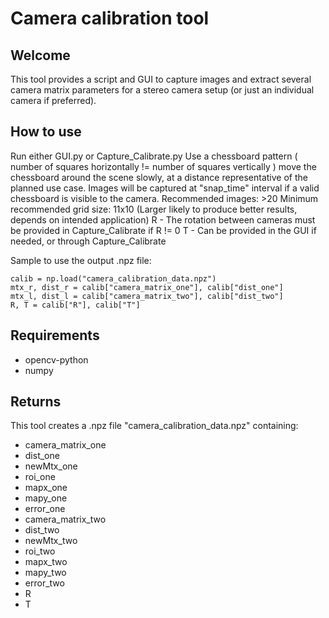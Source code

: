 # Camera calibration tool
## Welcome
This tool provides a script and GUI to capture images and extract several camera matrix parameters for a stereo camera setup (or just an individual camera if preferred).

## How to use
Run either GUI.py or Capture_Calibrate.py
Use a chessboard pattern ( number of squares horizontally != number of squares vertically ) move the chessboard around the scene slowly, at a distance representative of the planned use case.
Images will be captured at "snap_time" interval if a valid chessboard is visible to the camera.
Recommended images: >20
Minimum recommended grid size: 11x10 (Larger likely to produce better results, depends on intended application)
R - The rotation between cameras must be provided in Capture_Calibrate if R != 0
T - Can be provided in the GUI if needed, or through Capture_Calibrate

Sample to use the output .npz file:
```
calib = np.load("camera_calibration_data.npz")
mtx_r, dist_r = calib["camera_matrix_one"], calib["dist_one"]
mtx_l, dist_l = calib["camera_matrix_two"], calib["dist_two"]
R, T = calib["R"], calib["T"]
```

## Requirements
- opencv-python
- numpy

## Returns
This tool creates a .npz file "camera_calibration_data.npz" containing:

- camera_matrix_one
- dist_one
- newMtx_one
- roi_one
- mapx_one
- mapy_one
- error_one
- camera_matrix_two
- dist_two
- newMtx_two
- roi_two
- mapx_two
- mapy_two
- error_two
- R
- T


